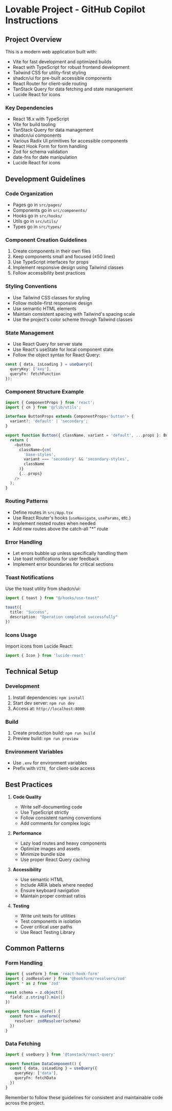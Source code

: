 # Lovable Project - GitHub Copilot Instructions

## Project Overview

This is a modern web application built with:
- Vite for fast development and optimized builds
- React with TypeScript for robust frontend development
- Tailwind CSS for utility-first styling
- shadcn/ui for pre-built accessible components
- React Router for client-side routing
- TanStack Query for data fetching and state management
- Lucide React for icons

### Key Dependencies
- React 18.x with TypeScript
- Vite for build tooling
- TanStack Query for data management
- shadcn/ui components
- Various Radix UI primitives for accessible components
- React Hook Form for form handling
- Zod for schema validation
- date-fns for date manipulation
- Lucide React for icons

## Development Guidelines

### Code Organization
- Pages go in `src/pages/`
- Components go in `src/components/`
- Hooks go in `src/hooks/`
- Utils go in `src/utils/`
- Types go in `src/types/`

### Component Creation Guidelines
1. Create components in their own files
2. Keep components small and focused (≤50 lines)
3. Use TypeScript interfaces for props
4. Implement responsive design using Tailwind classes
5. Follow accessibility best practices

### Styling Conventions
- Use Tailwind CSS classes for styling
- Follow mobile-first responsive design
- Use semantic HTML elements
- Maintain consistent spacing with Tailwind's spacing scale
- Use the project's color scheme through Tailwind classes

### State Management
- Use React Query for server state
- Use React's useState for local component state
- Follow the object syntax for React Query:
```typescript
const { data, isLoading } = useQuery({
  queryKey: ['key'],
  queryFn: fetchFunction
});
```

### Component Structure Example
```typescript
import { ComponentProps } from 'react';
import { cn } from '@/lib/utils';

interface ButtonProps extends ComponentProps<'button'> {
  variant?: 'default' | 'secondary';
}

export function Button({ className, variant = 'default', ...props }: ButtonProps) {
  return (
    <button
      className={cn(
        'base-styles',
        variant === 'secondary' && 'secondary-styles',
        className
      )}
      {...props}
    />
  );
}
```

### Routing Patterns
- Define routes in `src/App.tsx`
- Use React Router's hooks (`useNavigate`, `useParams`, etc.)
- Implement nested routes when needed
- Add new routes above the catch-all "*" route

### Error Handling
- Let errors bubble up unless specifically handling them
- Use toast notifications for user feedback
- Implement error boundaries for critical sections

### Toast Notifications
Use the toast utility from shadcn/ui:
```typescript
import { toast } from "@/hooks/use-toast"

toast({
  title: "Success",
  description: "Operation completed successfully"
})
```

### Icons Usage
Import icons from Lucide React:
```typescript
import { Icon } from 'lucide-react'
```

## Technical Setup

### Development
1. Install dependencies: `npm install`
2. Start dev server: `npm run dev`
3. Access at: `http://localhost:8080`

### Build
1. Create production build: `npm run build`
2. Preview build: `npm run preview`

### Environment Variables
- Use `.env` for environment variables
- Prefix with `VITE_` for client-side access

## Best Practices

1. **Code Quality**
   - Write self-documenting code
   - Use TypeScript strictly
   - Follow consistent naming conventions
   - Add comments for complex logic

2. **Performance**
   - Lazy load routes and heavy components
   - Optimize images and assets
   - Minimize bundle size
   - Use proper React Query caching

3. **Accessibility**
   - Use semantic HTML
   - Include ARIA labels where needed
   - Ensure keyboard navigation
   - Maintain proper contrast ratios

4. **Testing**
   - Write unit tests for utilities
   - Test components in isolation
   - Cover critical user paths
   - Use React Testing Library

## Common Patterns

### Form Handling
```typescript
import { useForm } from 'react-hook-form'
import { zodResolver } from '@hookform/resolvers/zod'
import * as z from 'zod'

const schema = z.object({
  field: z.string().min(1)
})

export function Form() {
  const form = useForm({
    resolver: zodResolver(schema)
  })
}
```

### Data Fetching
```typescript
import { useQuery } from '@tanstack/react-query'

export function DataComponent() {
  const { data, isLoading } = useQuery({
    queryKey: ['data'],
    queryFn: fetchData
  })
}
```

Remember to follow these guidelines for consistent and maintainable code across the project.
